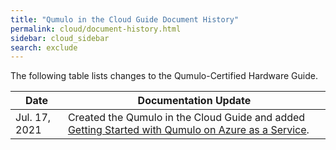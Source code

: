 ```yaml
---
title: "Qumulo in the Cloud Guide Document History"
permalink: cloud/document-history.html
sidebar: cloud_sidebar
search: exclude
---
```


The following table lists changes to the Qumulo-Certified Hardware Guide.

<table>
  <thead>
    <tr>
      <th>Date</th>
      <th>Documentation Update</th>
    </tr>
  </thead>
  <tbody>
    <tr>
      <td>Jul. 17, 2021</td>
      <td>Created the Qumulo in the Cloud Guide and added <a href="/cloud/azure/getting-started.html">Getting Started with Qumulo on Azure as a Service</a>.</td>
    </tr>
  </tbody>
</table>
